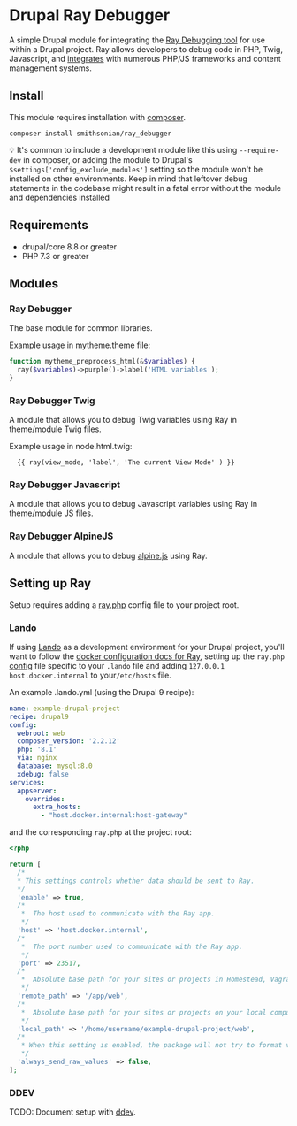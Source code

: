 # Drupal Ray Debugger

A simple Drupal module for integrating the [Ray Debugging tool](https://myray.app/) for use within a Drupal project.
Ray allows developers to debug code in PHP, Twig, Javascript, and [integrates](https://spatie.be/docs/ray/v1/installation-in-your-project/introduction)
with numerous PHP/JS frameworks and content management systems.


## Install

This module requires installation with [composer](https://getcomposer.org/).

```
composer install smithsonian/ray_debugger
```

:bulb: It's common to include a development module like this using `--require-dev` in composer, or adding the module
to Drupal's `$settings['config_exclude_modules']` setting so the module won't be installed on other environments. Keep
in mind that leftover debug statements in the codebase might result in a fatal error without the module and dependencies
installed

## Requirements

- drupal/core 8.8 or greater
- PHP 7.3 or greater

## Modules

### Ray Debugger

The base module for common libraries.

Example usage in mytheme.theme file:
```php
function mytheme_preprocess_html(&$variables) {
  ray($variables)->purple()->label('HTML variables');
}
```

### Ray Debugger Twig

A module that allows you to debug Twig variables using Ray in theme/module Twig files.

Example usage in node.html.twig:
```twig
  {{ ray(view_mode, 'label', 'The current View Mode' ) }}
```

### Ray Debugger Javascript

A module that allows you to debug Javascript variables using Ray in theme/module JS files.

### Ray Debugger AlpineJS

A module that allows you to debug [alpine.js](https://alpinejs.dev/start-here) using Ray.

## Setting up Ray

Setup requires adding a [ray.php](https://spatie.be/docs/ray/v1/configuration/framework-agnostic-php) config file to
your project root.

### Lando

If using [Lando](https://lando.dev/) as a development environment for your Drupal project, you'll want to follow the [docker configuration docs
for Ray](https://spatie.be/docs/ray/v1/environment-specific-configuration/docker), setting up the `ray.php`
[config](https://spatie.be/docs/ray/v1/configuration/framework-agnostic-php) file specific to your `.lando` file
and adding `127.0.0.1 host.docker.internal` to your`/etc/hosts` file.

An example .lando.yml (using the Drupal 9 recipe):

```yaml
name: example-drupal-project
recipe: drupal9
config:
  webroot: web
  composer_version: '2.2.12'
  php: '8.1'
  via: nginx
  database: mysql:8.0
  xdebug: false
services:
  appserver:
    overrides:
      extra_hosts:
        - "host.docker.internal:host-gateway"

```
and the corresponding `ray.php` at the project root:

```php
<?php

return [
  /*
  * This settings controls whether data should be sent to Ray.
  */
  'enable' => true,
  /*
   *  The host used to communicate with the Ray app.
   */
  'host' => 'host.docker.internal',
  /*
   *  The port number used to communicate with the Ray app.
   */
  'port' => 23517,
  /*
   *  Absolute base path for your sites or projects in Homestead, Vagrant, Docker, or another remote development server.
   */
  'remote_path' => '/app/web',
  /*
   *  Absolute base path for your sites or projects on your local computer where your IDE or code editor is running on.
   */
  'local_path' => '/home/username/example-drupal-project/web',
  /*
   * When this setting is enabled, the package will not try to format values sent to Ray.
   */
  'always_send_raw_values' => false,
];
```

### DDEV

TODO: Document setup with [ddev](https://github.com/drud/ddev/).
